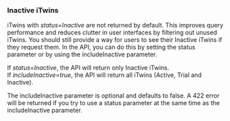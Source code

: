 ### Inactive iTwins
iTwins with *status=Inactive* are not returned by default. This improves query performance and reduces clutter in user interfaces by filtering out unused iTwins. 
You should still provide a way for users to see their Inactive iTwins if they request them. In the API, you can do this by setting the status parameter or by using the includeInactive parameter.

If *status=Inactive*, the API will return only Inactive iTwins.  
If *includeInactive=true*, the API will return all iTwins (Active, Trial and Inactive).

The includeInactive parameter is optional and defaults to false. A 422 error will be returned if you try to use a status parameter at the same time as the includeInactive parameter.